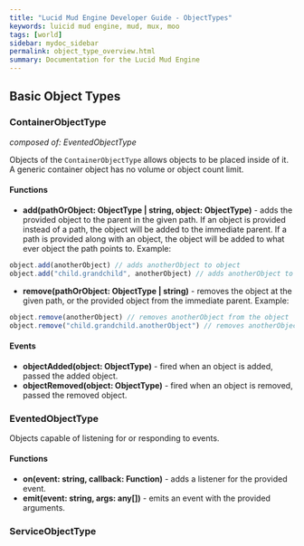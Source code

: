 ```yaml
---
title: "Lucid Mud Engine Developer Guide - ObjectTypes"
keywords: luicid mud engine, mud, mux, moo
tags: [world]
sidebar: mydoc_sidebar
permalink: object_type_overview.html
summary: Documentation for the Lucid Mud Engine
---
```

## Basic Object Types
### ContainerObjectType
_composed of: EventedObjectType_

Objects of the  `ContainerObjectType`  allows objects to be placed inside of it. A generic container object has no
volume or object count limit.
#### Functions
* **add(pathOrObject: ObjectType | string, object: ObjectType)** - adds the provided object to the parent in the given 
  path. If an object is provided instead of a path, the object will be added to the immediate parent. If a path is 
  provided along with an object, the object will be added to what ever object the path points to. Example:
```javascript
object.add(anotherObject) // adds anotherObject to object
object.add("child.grandchild", anotherObject) // adds anotherObject to the object's grandchild
```
* **remove(pathOrObject: ObjectType | string)** - removes the object at the given path, or the provided object from 
  the immediate parent. Example:
```javascript
object.remove(anotherObject) // removes anotherObject from the object
object.remove("child.grandchild.anotherObject") // removes anotherObject from the object's grandchild
```
#### Events
* **objectAdded(object: ObjectType)** - fired when an object is added, passed the added object.
* **objectRemoved(object: ObjectType)** - fired when an object is removed, passed the removed object.

### EventedObjectType
Objects capable of listening for or responding to events.
#### Functions
* **on(event: string, callback: Function)** - adds a listener for the provided event.
* **emit(event: string, args: any[])** - emits an event with the provided arguments.

### ServiceObjectType

